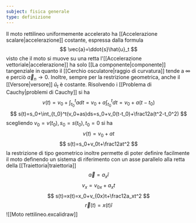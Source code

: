 ```yaml
---
subject: fisica generale
type: definizione
---
```

Il moto rettilineo uniformemente accelerato ha [[Accelerazione scalare|accelerazione]] costante, espressa dalla formula
$$
\vec{a}=\ddot{s}\hat{u}_t
$$
visto che il moto si muove su una retta l'[[Accelerazione vettoriale|accelerazione]] ha solo [[La componente|componente]] tangenziale in quanto il [[Cerchio osculatore|raggio di curvatura]] tende a $\infty$ e perciò $\vec{a}_n\to0$.
Inoltre, sempre per la restrizione geometrica, anche il [[Versore|versore]] $\hat{u}_t$ è costante.
Risolvendo i [[Problema di Cauchy|problemi di Cauchy]] si ha
$$
v(t)=v_0+\int_{t_0}^tadt=v_0+a\int_{t_0}^tdt=v_0+a(t-t_0)
$$
$$
s(t)=s_0+\int_{t_0}^t(v_0+as)ds=s_0+v_0(t-t_0)+\frac12a(t^2-t_0^2)
$$
scegliendo $v_0=v(t_0),s_0=s(t_0),t_0=0$ si ha
$$
v(t)=v_0+at
$$
$$
s(t)=s_0+v_0t+\frac12at^2
$$
la restrizione di tipo geometrico inoltre permette di poter definire facilmente il moto definendo un sistema di riferimento con un asse parallelo alla retta della [[Traiettoria|traiettoria]]
$$
\vec{a}=a_x\hat{i}
$$
$$
v_x=v_{0x}+a_xt
$$
$$
s(t)=x(t)=x_0+v_{0x}t+\frac12a_xt^2
$$
$$
\vec{r}(t)=x(t)\hat{i}
$$
![[Moto rettilineo.excalidraw]]
